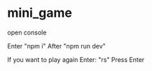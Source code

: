 # mini_game

open console

Enter "npm i"
After "npm run dev"

If you want to play again
Enter: "rs" Press Enter
